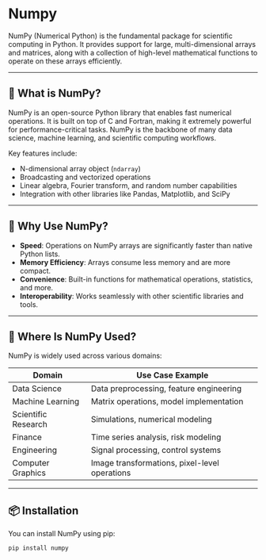 # Numpy
NumPy (Numerical Python) is the fundamental package for scientific computing in Python. It provides support for large, multi-dimensional arrays and matrices, along with a collection of high-level mathematical functions to operate on these arrays efficiently.

---

## 📌 What is NumPy?

NumPy is an open-source Python library that enables fast numerical operations. It is built on top of C and Fortran, making it extremely powerful for performance-critical tasks. NumPy is the backbone of many data science, machine learning, and scientific computing workflows.

Key features include:
- N-dimensional array object (`ndarray`)
- Broadcasting and vectorized operations
- Linear algebra, Fourier transform, and random number capabilities
- Integration with other libraries like Pandas, Matplotlib, and SciPy

---

## 🚀 Why Use NumPy?

- **Speed**: Operations on NumPy arrays are significantly faster than native Python lists.
- **Memory Efficiency**: Arrays consume less memory and are more compact.
- **Convenience**: Built-in functions for mathematical operations, statistics, and more.
- **Interoperability**: Works seamlessly with other scientific libraries and tools.

---

## 🧠 Where Is NumPy Used?

NumPy is widely used across various domains:

| Domain              | Use Case Example                              |
|---------------------|-----------------------------------------------|
| Data Science        | Data preprocessing, feature engineering       |
| Machine Learning    | Matrix operations, model implementation       |
| Scientific Research | Simulations, numerical modeling               |
| Finance             | Time series analysis, risk modeling           |
| Engineering         | Signal processing, control systems            |
| Computer Graphics   | Image transformations, pixel-level operations |

---

## 📦 Installation

You can install NumPy using pip:

```bash
pip install numpy
